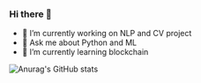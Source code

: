 ### Hi there 👋

<!--
**LivingInABubble/LivingInABubble** is a ✨ _special_ ✨ repository because its `README.md` (this file) appears on your GitHub profile.

Here are some ideas to get you started:

- 😄 Pronouns: ...
- ⚡ Fun fact: ...
- 🤔 I’m looking for help with ...
- 👯 I’m looking to collaborate on ...
- 📫 How to reach me: +1 ‪(669) 244-6355‬

[![Top Langs](https://github-readme-stats.vercel.app/api/top-langs/?username=LivingInABubble&layout=compact)](https://github.com/anuraghazra/github-readme-stats)
-->

- 🔭 I’m currently working on NLP and CV project
- 💬 Ask me about Python and ML
- 🌱 I’m currently learning blockchain

![Anurag's GitHub stats](https://github-readme-stats.vercel.app/api?username=LivingInABubble&count_private=true&show_icons=true&theme=radical)
